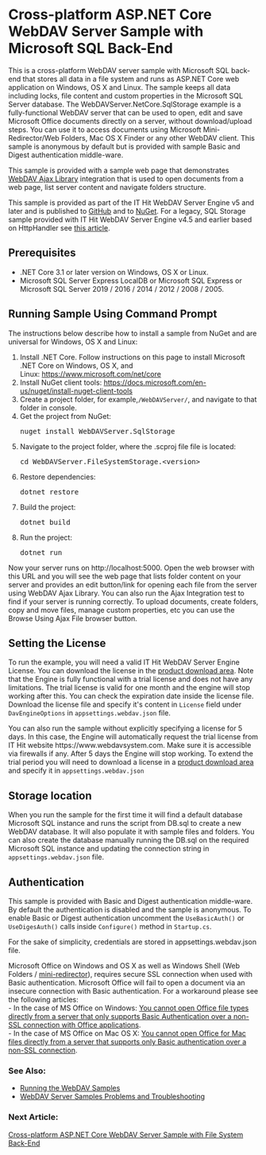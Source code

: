 
<h1 class="d-xl-block d-none">Cross-platform ASP.NET Core WebDAV Server Sample with Microsoft SQL Back-End</h1>
<p>This is a cross-platform WebDAV server sample with Microsoft SQL back-end that stores all data in a file system and runs as ASP.NET Core web application on Windows, OS X and Linux. The sample keeps all data including locks, file content and custom properties in the Microsoft SQL Server database. The&nbsp;WebDAVServer.NetCore.SqlStorage example is a fully-functional WebDAV server that can be used to open, edit and save Microsoft Office documents directly on a server, without download/upload steps. You can use it to access documents using Microsoft Mini-Redirector/Web Folders, Mac OS X Finder or any other WebDAV client. This sample is anonymous by default but is provided with sample Basic and Digest authentication middle-ware.</p>
<p>This sample is provided with a sample web page that demonstrates <a title="AJAX Library" href="https://www.webdavsystem.com/ajax/">WebDAV Ajax Library</a> integration that is used to open documents from a web page, list server content and navigate folders structure.</p>
<p><span class="warn">This sample is provided as part of the IT Hit WebDAV Server Engine v5 and later and is published to <a href="https://github.com/ITHit/WebDAVServerSamples/">GitHub</a> and to&nbsp;<a href="https://www.nuget.org/packages/WebDAVServer.SqlStorage/">NuGet</a>. For a legacy, SQL Storage sample provided with IT Hit WebDAV Server Engine v4.5 and earlier based on HttpHandler see <a title="WebDAV SQL" href="https://www.webdavsystem.com/server/server_examples/sql_storage/">this article</a>.<br></span></p>
<h2>Prerequisites</h2>
<ul>
<li>.NET Core 3.1 or later version on Windows, OS X or Linux.</li>
<li>Microsoft SQL Server Express LocalDB or Microsoft SQL Express&nbsp;or Microsoft SQL Server 2019 / 2016 / 2014 / 2012 / 2008 / 2005.</li>
</ul>
<h2>Running Sample Using Command Prompt</h2>
<p>The instructions below&nbsp;describe how to install a sample from NuGet and are universal for Windows, OS X and Linux:</p>
<ol>
<li>Install .NET Core. Follow instructions on this page to install Microsoft .NET Core on Windows, OS X, and Linux:&nbsp;<a href="https://www.microsoft.com/net/core">https://www.microsoft.com/net/core</a></li>
<li>Install NuGet client tools: <a href="https://docs.microsoft.com/en-us/nuget/install-nuget-client-tools">https://docs.microsoft.com/en-us/nuget/install-nuget-client-tools</a></li>
<li>Create a project folder, for example,<code class="code">/WebDAVServer/</code>, and navigate to that folder in console.</li>
<li><span><span>Get the project from NuGet:&nbsp;</span></span>
<pre class="brush:html;auto-links:false;gutter:false;toolbar:false;first-line:">nuget install WebDAVServer.SqlStorage</pre>
</li>
<li><span>Navigate to the project folder, where the .scproj file file is located</span>:
<pre class="brush:html;auto-links:false;gutter:false;toolbar:false">cd WebDAVServer.FileSystemStorage.&lt;version&gt;</pre>
</li>
<li><span><span>Restore dependencies:</span></span>
<pre class="brush:html;auto-links:false;gutter:false;toolbar:false">dotnet restore</pre>
</li>
<li><span><span>Build the project:</span></span>
<pre class="brush:html;auto-links:false;gutter:false;toolbar:false">dotnet build</pre>
</li>
<li><span><span>Run the project:</span></span>
<pre class="brush:html;auto-links:false;gutter:false;toolbar:false">dotnet run</pre>
</li>
</ol>
<p><span>Now your server runs on&nbsp;http://localhost:5000. Open the web browser with this URL and you will see the web page that lists folder content on your server and provides an edit button/link for opening each file from the server using WebDAV Ajax Library. You can also run the Ajax Integration test to find if your server is running correctly. To upload documents, create folders, copy and move files, manage custom properties, etc you can use the Browse Using Ajax File browser button.</span></p>
<h2><span>Setting the License</span></h2>
<p><span><span>To run the example, you will need a valid IT Hit WebDAV Server Engine License. You can download the license in </span>the <a title="Download" href="https://www.webdavsystem.com/server/download/">product download area</a>.<span> Note that the Engine is fully functional with a trial license and does not have any limitations. The trial license is valid for one month and the engine will stop working after this. You can check the expiration date inside the license file. <span>Download the license file and specify it's content in <code class="code">License</code> field under <code class="code">DavEngineOptions</code> in <code class="code">appsettings.webdav.json</code> file.</span><br></span></span></p>
<p>You can also run the sample <span>without explicitly specifying a license </span>for 5 days. In this case,&nbsp;<span>the&nbsp;</span>Engine will automatically request the trial license from IT Hit website https://www.webdavsystem.com. Make sure it is accessible via firewalls if any. After 5 days the Engine will stop working. To extend the trial period you will need to download a license in a&nbsp;<span><a title="Download" href="https://www.webdavsystem.com/server/download/">product download area</a></span> and specify it in <span><span><code class="code">appsettings.webdav.json</code></span></span></p>
<h2>Storage location</h2>
<p><span>When you run the sample for the first time it will find a default database Microsoft SQL instance and runs the script from DB.sql to create a new WebDAV database. It will also populate it with sample files and folders. You can also create the database manually running the <span>DB.sql</span> on the required Microsoft SQL instance and updating the connection string in <span><span><span><span><code class="code">appsettings.webdav.json</code></span></span></span></span> file.</span><span><br></span></p>
<h2><span>Authentication</span></h2>
<p><span>This sample is provided with Basic and Digest authentication middle-ware. By default the authentication is disabled and the sample is anonymous. To enable Basic or Digest authentication uncomment the <code class="code">UseBasicAuth()</code> or <code class="code">UseDigesAuth()</code> calls inside <code class="code">Configure()</code> method in <code class="code">Startup.cs</code>.</span></p>
<p><span>For the sake of simplicity, credentials are stored in&nbsp;appsettings.webdav.json file.</span></p>
<p><span> <span class="warn strong-warn">Microsoft Office on Windows and OS X as well as Windows Shell (Web Folders / <a title="On Windows" href="https://www.webdavsystem.com/server/access/windows/">mini-redirector</a>), requires secure SSL connection when used with Basic authentication. Microsoft Office will fail to open a document via an insecure connection with Basic authentication. For a workaround please see the following articles: <br> - In the case of MS Office on Windows:&nbsp;<a href="http://support.microsoft.com/kb/2123563">You cannot open Office file types directly from a server that only supports Basic Authentication over a non-SSL connection with Office applications</a>. <br> - In the case of MS Office on Mac OS X:&nbsp;<a href="https://support.microsoft.com/en-us/kb/2498069">You cannot open Office for Mac files directly from a server that supports only Basic authentication over a non-SSL connection</a>.</span> </span></p>
<h3>See Also:</h3>
<ul>
<li><a href="https://www.webdavsystem.com/server/server_examples/running_webdav_samples/">Running the WebDAV Samples</a></li>
<li><a href="https://www.webdavsystem.com/server/server_examples/running_webdav_samples/">WebDAV Server Samples Problems and Troubleshooting</a></li>
</ul>
<p><!--EndFragment--></p>
<h3 class="para d-inline next-article-heading">Next Article:</h3>
<a title="Cross-platform ASP.NET Core WebDAV Server Sample with File System Back-End" href="https://www.webdavsystem.com/server/server_examples/cross_platform_asp_net_core_file_system/">Cross-platform ASP.NET Core WebDAV Server Sample with File System Back-End</a>

